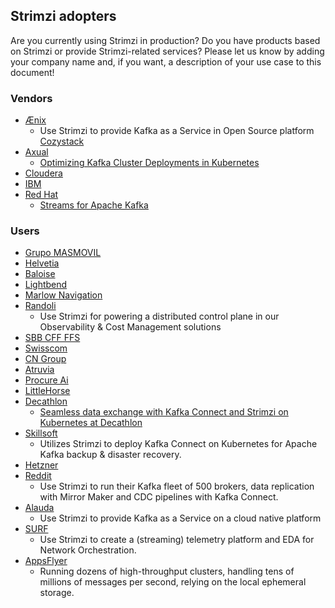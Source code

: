 ## Strimzi adopters

Are you currently using Strimzi in production?
Do you have products based on Strimzi or provide Strimzi-related services?
Please let us know by adding your company name and, if you want, a description of your use case to this document!

### Vendors

* [Ænix](https://aenix.io)
  * Use Strimzi to provide Kafka as a Service in Open Source platform [Cozystack](https://cozystack.io)
* [Axual](https://axual.com/)
    * [Optimizing Kafka Cluster Deployments in Kubernetes](https://itnext.io/optimizing-kafka-cluster-deployments-in-kubernetes-ceda3f95c157)
* [Cloudera](https://www.cloudera.com/products/stream-processing.html)
* [IBM](https://www.ibm.com/products/event-streams)
* [Red Hat](https://www.redhat.com/en/)
    * [Streams for Apache Kafka](https://developers.redhat.com/products/streams-for-apache-kafka/overview)

### Users

* [Grupo MASMOVIL](https://www.grupomasmovil.com/)
* [Helvetia](https://helvetia.com/)
* [Baloise](https://baloise.ch/)
* [Lightbend](https://www.lightbend.com/)
* [Marlow Navigation](https://marlow-navigation.com/)
* [Randoli](https://www.randoli.io)
    * Use Strimzi for powering a distributed control plane in our Observability & Cost Management solutions
* [SBB CFF FFS](https://www.sbb.ch/en/home.html)
* [Swisscom](https://www.swisscom.ch/)
* [CN Group](https://www.cngroup.dk/)
* [Atruvia](https://atruvia.de/)
* [Procure Ai](https://www.procure.ai/)
* [LittleHorse](https://littlehorse.dev/)
* [Decathlon](https://digital.decathlon.net/)
    * [Seamless data exchange with Kafka Connect and Strimzi on Kubernetes at Decathlon](https://medium.com/decathlondigital/seamless-data-exchange-with-kafka-connect-and-strimzi-on-kubernetes-at-decathlon-e6f81d034535)
* [Skillsoft](https://www.skillsoft.com/)
    * Utilizes Strimzi to deploy Kafka Connect on Kubernetes for Apache Kafka backup & disaster recovery.
* [Hetzner](https://www.hetzner.com/)
* [Reddit](https://www.reddit.com/r/RedditEng/)
    * Use Strimzi to run their Kafka fleet of 500 brokers, data replication with Mirror Maker and CDC pipelines with Kafka Connect.
* [Alauda](https://www.alauda.io/)
    * Use Strimzi to provide Kafka as a Service on a cloud native platform
* [SURF](https://surf.nl)
   * Use Strimzi to create a (streaming) telemetry platform and EDA for Network Orchestration.
* [AppsFlyer](https://www.appsflyer.com/)
  * Running dozens of high-throughput clusters, handling tens of millions of messages per second, relying on the local ephemeral storage.
